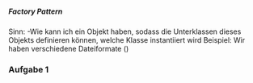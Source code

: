 ##### Factory Pattern
Sinn:
	-Wie kann ich ein Objekt haben, sodass die Unterklassen dieses Objekts definieren können, welche Klasse instantiiert wird
Beispiel:
	Wir haben verschiedene Dateiformate ()


### Aufgabe 1

